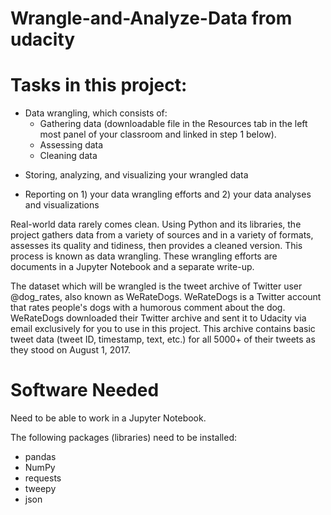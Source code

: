 # Wrangle-and-Analyze-Data from udacity 

# Tasks in this project: 

- Data wrangling, which consists of:
    - Gathering data (downloadable file in the Resources tab in the left most panel of your classroom and linked in step 1 below).
    - Assessing data
    - Cleaning data
>
- Storing, analyzing, and visualizing your wrangled data

- Reporting on 1) your data wrangling efforts and 2) your data analyses and visualizations


Real-world data rarely comes clean. Using Python and its libraries, the project gathers data from a variety of sources and in a variety of formats, assesses its quality and tidiness, then provides a cleaned version. This process is known as data wrangling. These wrangling efforts are documents in a Jupyter Notebook and a separate write-up.

The dataset which will be wrangled is the tweet archive of Twitter user @dog_rates, also known as WeRateDogs. WeRateDogs is a Twitter account that rates people's dogs with a humorous comment about the dog. WeRateDogs downloaded their Twitter archive and sent it to Udacity via email exclusively for you to use in this project. This archive contains basic tweet data (tweet ID, timestamp, text, etc.) for all 5000+ of their tweets as they stood on August 1, 2017.

# Software Needed
Need to be able to work in a Jupyter Notebook.

The following packages (libraries) need to be installed:
- pandas
- NumPy
- requests
- tweepy
- json
